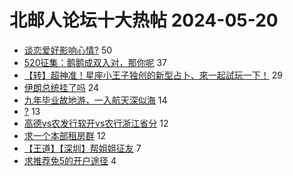 # 北邮人论坛十大热帖 2024-05-20

- [谈恋爱好影响心情?](https://bbs.byr.cn/article/Feeling/3207549) 50
- [520征集：鹅鹅成双入对，那你呢](https://bbs.byr.cn/article/Picture/3362874) 37
- [【转】超神准！星座小王子独创的新型占卜、來一起試玩一下！](https://bbs.byr.cn/article/Constellations/326533) 29
- [伊朗总统挂了吗](https://bbs.byr.cn/article/Talking/6417910) 24
- [九年毕业故地游，一入航天深似海](https://bbs.byr.cn/article/WorkLife/1214634) 14
- [?](https://bbs.byr.cn/article/BUPTDNF/49784) 13
- [高德vs农发行软开vs农行浙江省分](https://bbs.byr.cn/article/Job/2212061) 12
- [求一个本部租房群](https://bbs.byr.cn/article/Home/137543) 12
- [【王道】【深圳】帮姐姐征友](https://bbs.byr.cn/article/Friends/2053289) 7
- [求推荐免5的开户途径](https://bbs.byr.cn/article/Financial/84090) 4


